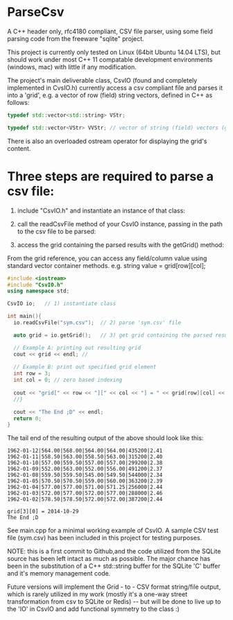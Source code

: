 # ParseCsv
A C++ header only, rfc4180 compliant, CSV file parser, using some field parsing code from the freeware "sqlite" project. 

This project is currently only tested on Linux (64bit Ubuntu 14.04 LTS), but should work under most C++ 11 compatable development environments (windows, mac) with little if any modification. 

The project's main deliverable class, CsvIO (found and completely implemented in CvsIO.h) currently access a csv compliant file and parses it into a 'grid', e.g. a vector of row (field) string vectors, defined in C++ as follows:

``` C++
typedef std::vector<std::string> VStr;

typedef std::vector<VStr> VVStr; // vector of string (field) vectors (grid)
```

There is also an overloaded ostream operator for displaying the grid's content.

# Three steps are required to parse a csv file:

1) include "CsvIO.h" and instantiate an instance of that class:


2) call the readCsvFile method of your CsvIO instance, passing in the path to the csv file to be parsed:


3) access the grid containing the parsed results with the getGrid() method:

  
From the grid reference, you can access any field/column value using standard vector container methods. 
	e.g. string value = grid[row][col];
	
```C++
#include <iostream>
#include "CsvIO.h"
using namespace std;

CsvIO io;   // 1) instantiate class

int main(){
  io.readCsvFile("sym.csv");  // 2) parse 'sym.csv' file

  auto grid = io.getGrid();   // 3) get grid containing the parsed results

  // Example A: printing out resulting grid
  cout << grid << endl; // 
  
  // Example B: print out specified grid element
  int row = 3;
  int col = 0; // zero based indexing
  
  cout << "grid[" << row << "][" << col << "] = " << grid[row][col] << endl; 
  //}

  cout << "The End ;D" << endl;
  return 0;
}
```
The tail end of the resulting output of the above should look like this:

```
1962-01-12|564.00|568.00|564.00|564.00|435200|2.41
1962-01-11|558.50|563.00|558.50|563.00|315200|2.40
1962-01-10|557.00|559.50|557.00|557.00|299200|2.38
1962-01-09|552.00|563.00|552.00|556.00|491200|2.37
1962-01-08|559.50|559.50|545.00|549.50|544000|2.34
1962-01-05|570.50|570.50|559.00|560.00|363200|2.39
1962-01-04|577.00|577.00|571.00|571.25|256000|2.44
1962-01-03|572.00|577.00|572.00|577.00|288000|2.46
1962-01-02|578.50|578.50|572.00|572.00|387200|2.44

grid[3][0] = 2014-10-29
The End ;D
```


See main.cpp for a minimal working example of CsvIO. A sample CSV test file (sym.csv) has been included in this project for testing purposes.


NOTE: this is a first commit to Github,and the code utilized from the SQLite source has been left intact as much as possible. The major chance has been in the substitution of a C++ std::string buffer for the SQLite 'C' buffer and it's memory management code.

Future versions will implement the Grid - to - CSV format string/file output, which is rarely utilized in my work (mostly it's a one-way street transformation from csv to SQLite or Redis) -- but will be done to live up to the 'IO' in CsvIO and add functional symmetry to the class :)
 

